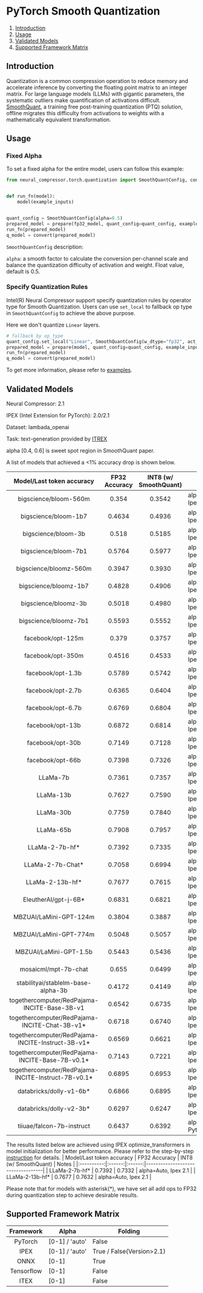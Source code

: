 PyTorch Smooth Quantization
========================================

1. [Introduction](#Introduction)
2. [Usage](#Usage)
3. [Validated Models](#Validated-Models)
4. [Supported Framework Matrix](#Supported-Framework-Matrix)


## Introduction
Quantization is a common compression operation to reduce memory and accelerate inference by converting the floating point matrix to an integer matrix. For large language models (LLMs) with gigantic parameters, the systematic outliers make quantification of activations difficult.  [SmoothQuant](https://arxiv.org/abs/2211.10438), a training free post-training quantization (PTQ) solution, offline migrates this difficulty from activations to weights with a mathematically equivalent transformation.


## Usage
### Fixed Alpha
To set a fixed alpha for the entire model, users can follow this example:

```python
from neural_compressor.torch.quantization import SmoothQuantConfig, convert, prepare


def run_fn(model):
    model(example_inputs)


quant_config = SmoothQuantConfig(alpha=0.5)
prepared_model = prepare(fp32_model, quant_config=quant_config, example_inputs=example_inputs)
run_fn(prepared_model)
q_model = convert(prepared_model)
```
`SmoothQuantConfig` description:

`alpha`: a smooth factor to calculate the conversion per-channel scale and balance the quantization difficulty of activation and weight. Float value, default is 0.5.

### Specify Quantization Rules
Intel(R) Neural Compressor support specify quantization rules by operator type for Smooth Quantization. Users can use `set_local` to fallback op type in `SmoothQuantConfig` to achieve the above purpose.

Here we don't quantize `Linear` layers.
```python
# fallback by op_type
quant_config.set_local("Linear", SmoothQuantConfig(w_dtype="fp32", act_dtype="fp32"))
prepared_model = prepare(model, quant_config=quant_config, example_inputs=example_inputs)
run_fn(prepared_model)
q_model = convert(prepared_model)
```

To get more information, please refer to [examples](https://github.com/intel/neural-compressor/blob/master/examples/3.x_api/pytorch/nlp/huggingface_models/language-modeling/quantization/llm).


## Validated Models
Neural Compressor: 2.1

IPEX (Intel Extension for PyTorch): 2.0/2.1

Dataset: lambada_openai

Task: text-generation provided by [ITREX](https://github.com/intel/intel-extension-for-transformers/tree/main/examples/huggingface/pytorch/text-generation/quantization)

alpha [0.4, 0.6] is sweet spot region in SmoothQuant paper.

A list of models that achieved a <1% accuracy drop is shown below.

| Model/Last token accuracy |  FP32 Accuracy   | INT8 (w/ SmoothQuant) | Notes |
|:----------:|:------:|:------:|-----------------------------------|
| bigscience/bloom-560m | 0.354 | 0.3542 | alpha=0.5, Ipex 2.1 |
| bigscience/bloom-1b7  | 0.4634 | 0.4936 | alpha=0.5, Ipex 2.0 |
| bigscience/bloom-3b   | 0.518 | 0.5185 | alpha=0.8, Ipex 2.1 | 
| bigscience/bloom-7b1  | 0.5764 | 0.5977 | alpha=0.5, Ipex 2.0 |
| bigscience/bloomz-560m  | 0.3947 | 0.3930 | alpha=0.8, Ipex 2.1 |
| bigscience/bloomz-1b7  | 0.4828 | 0.4906 | alpha=0.5, Ipex 2.1 |
| bigscience/bloomz-3b   | 0.5018 | 0.4980 | alpha=0.5, Ipex 2.1 | 
| bigscience/bloomz-7b1  | 0.5593 | 0.5552 | alpha=0.5, Ipex 2.1 |
| facebook/opt-125m   | 0.379 | 0.3757 | alpha=0.5, Ipex 2.1 |
| facebook/opt-350m   | 0.4516 | 0.4533 | alpha=0.8, Ipex 2.1 |
| facebook/opt-1.3b   | 0.5789 | 0.5742 | alpha=0.8, Ipex 2.0 |
| facebook/opt-2.7b   | 0.6365 | 0.6404 | alpha=0.5, Ipex 2.0 |
| facebook/opt-6.7b   | 0.6769 | 0.6804 | alpha=0.5, Ipex 2.0 |
| facebook/opt-13b   | 0.6872 | 0.6814 | alpha=0.5, Ipex 2.1 |
| facebook/opt-30b   | 0.7149 | 0.7128 | alpha=0.5, Ipex 2.1 |
| facebook/opt-66b   | 0.7398 | 0.7326 | alpha=0.5, Ipex 2.1 |       
| LLaMa-7b | 0.7361 | 0.7357 | alpha=0.8, Ipex 2.1 |
| LLaMa-13b | 0.7627 | 0.7590 | alpha=0.7, Ipex 2.1 |
| LLaMa-30b | 0.7759 | 0.7840 | alpha=0.7, Ipex 2.1 |
| LLaMa-65b | 0.7908 | 0.7957 | alpha=0.9, Ipex 2.1 |
| LLaMa-2-7b-hf* | 0.7392 | 0.7335  | alpha=Auto, Ipex 2.1 |
| LLaMa-2-7b-Chat* | 0.7058 | 0.6994 | alpha=Auto, Ipex 2.1 |
| LLaMa-2-13b-hf* | 0.7677 | 0.7615  | alpha=Auto, Ipex 2.1 |
| EleutherAI/gpt-j-6B* | 0.6831 | 0.6821 | alpha=1.0, Ipex 2.1 |
| MBZUAI/LaMini-GPT-124m | 0.3804 | 0.3887 | alpha=0.5, Ipex 2.1 |
| MBZUAI/LaMini-GPT-774m | 0.5048 | 0.5057 | alpha=0.5, Ipex 2.1 |
| MBZUAI/LaMini-GPT-1.5b | 0.5443 | 0.5436 | alpha=0.5, Ipex 2.1 |
| mosaicml/mpt-7b-chat | 0.655 | 0.6499 | alpha=0.7, Ipex 2.1 |
| stabilityai/stablelm-base-alpha-3b | 0.4172 | 0.4149 | alpha=0.6, Ipex 2.1 |
| togethercomputer/RedPajama-INCITE-Base-3B-v1 | 0.6542 | 0.6735 | alpha=0.5, Ipex 2.1 |
| togethercomputer/RedPajama-INCITE-Chat-3B-v1* | 0.6718 | 0.6740 | alpha=0.5, Ipex 2.0 |
| togethercomputer/RedPajama-INCITE-Instruct-3B-v1* | 0.6569 | 0.6621 | alpha=0.5, Ipex 2.0 |
| togethercomputer/RedPajama-INCITE-Base-7B-v0.1* | 0.7143 | 0.7221 | alpha=0.5, Ipex 2.0 |
| togethercomputer/RedPajama-INCITE-Instruct-7B-v0.1* | 0.6895 | 0.6953 | alpha=0.5, Ipex 2.0 |
| databricks/dolly-v1-6b* | 0.6866 | 0.6895 | alpha=0.8, Ipex 2.1 |
| databricks/dolly-v2-3b* | 0.6297 | 0.6247 | alpha=0.5, Ipex 2.1 |
| tiiuae/falcon-7b-instruct | 0.6437 | 0.6392 | alpha=0.7, Pytorch |

The results listed below are achieved using IPEX optimize_transformers in model initialization for better performance. Please refer to the step-by-step [instruction](../../examples/pytorch/nlp/huggingface_models/language-modeling/quantization/llm/ipex/README.md) for details.
| Model/Last token accuracy |  FP32 Accuracy   | INT8 (w/ SmoothQuant) | Notes |
|:----------:|:------:|:------:|-----------------------------------|
| LLaMa-2-7b-hf* | 0.7392 | 0.7332  | alpha=Auto, Ipex 2.1 |
| LLaMa-2-13b-hf* | 0.7677 | 0.7632  | alpha=Auto, Ipex 2.1 |


Please note that for models with asterisk(*), we have set all add ops to FP32 during quantization step to achieve desirable results.


## Supported Framework Matrix

| Framework | Alpha        | Folding    |
|:---------:|--------------|------------|
| PyTorch   | [0-1] / 'auto' | False      |
| IPEX      | [0-1] / 'auto' | True / False(Version>2.1) |
| ONNX      | [0-1]        | True       |
| Tensorflow| [0-1]        | False      |
| ITEX      | [0-1]        | False      |

